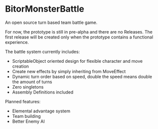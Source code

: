 # BitorMonsterBattle
An open source turn based team battle game.

For now, the prototype is still in pre-alpha and there are no Releases.
The first release will be created only when the prototype contains a functional
experience.

The battle system currently includes:
+ ScriptableObject oriented design for flexible character and move creation
+ Create new effects by simply inheriting from MoveEffect
+ Dynamic turn order based on speed, double the speed means double the amount of turns
+ Zero singletons
+ Assembly Definitions included

Planned features:
+ Elemental advantage system
+ Team building
+ Better Enemy AI
